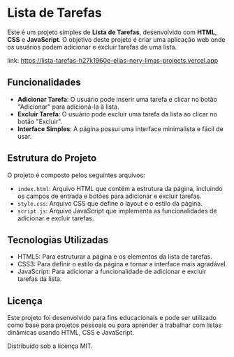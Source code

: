 # Lista de Tarefas

Este é um projeto simples de **Lista de Tarefas**, desenvolvido com **HTML**, **CSS** e **JavaScript**. O objetivo deste projeto é criar uma aplicação web onde os usuários podem adicionar e excluir tarefas de uma lista.

link: https://lista-tarefas-h27k1960e-elias-nery-limas-projects.vercel.app

## Funcionalidades

- **Adicionar Tarefa**: O usuário pode inserir uma tarefa e clicar no botão "Adicionar" para adicioná-la à lista.
- **Excluir Tarefa**: O usuário pode excluir uma tarefa da lista ao clicar no botão "Excluir".
- **Interface Simples**: A página possui uma interface minimalista e fácil de usar.

## Estrutura do Projeto

O projeto é composto pelos seguintes arquivos:

- `index.html`: Arquivo HTML que contém a estrutura da página, incluindo os campos de entrada e botões para adicionar e excluir tarefas.
- `style.css`: Arquivo CSS que define o layout e o estilo da página.
- `script.js`: Arquivo JavaScript que implementa as funcionalidades de adicionar e excluir tarefas.

## Tecnologias Utilizadas

- HTML5: Para estruturar a página e os elementos da lista de tarefas.
- CSS3: Para definir o estilo da página e tornar a interface mais agradável.
- JavaScript: Para adicionar a funcionalidade de adicionar e excluir tarefas da lista.

## Licença

Este projeto foi desenvolvido para fins educacionais e pode ser utilizado como base para projetos pessoais ou para aprender a trabalhar com listas dinâmicas usando HTML, CSS e JavaScript.

Distribuído sob a licença MIT.